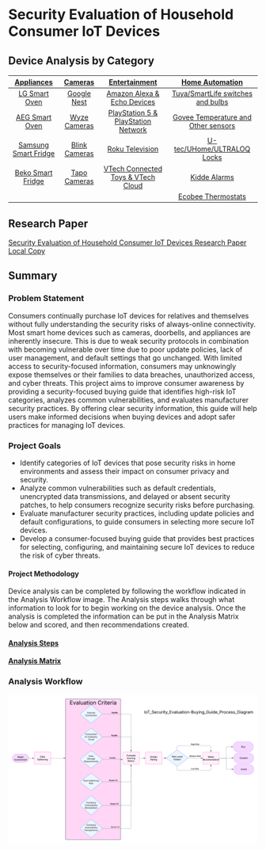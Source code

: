 # Security Evaluation of Household Consumer IoT Devices
## Device Analysis by Category
| [Appliances](Appliances/README.md) | [Cameras](Cameras/README.md) | [Entertainment](Entertainment/readme.md) | [Home Automation](HomeAutomation/README.md) |
| :--------------------------------: | :--------------------------: | :--------------------------------: | :--------------------------: |
| [LG Smart Oven](Appliances/LG-Oven-Analysis.md) | [Google Nest](Cameras/Nest-Analysis.md) | [Amazon Alexa & Echo Devices](Entertainment/Amazon-Alexa-Analysis.md) | [Tuya/SmartLife switches and bulbs](HomeAutomation/Tuya-Analysis.md) |
| [AEG Smart Oven](Appliances/AEG-Oven-Analysis.md) | [Wyze Cameras](Cameras/Wyze-Analysis.md) | [PlayStation 5 & PlayStation Network](Entertainment/PlayStation-5-&-PlayStation-Network-Analysis.md) | [Govee Temperature and Other sensors](HomeAutomation/Govee-Analysis.md) |
| [Samsung Smart Fridge](Appliances/Samsung-Fridge-Analysis.md) | [Blink Cameras](Cameras/Blink-Analysis.md) | [Roku Television](Entertainment/Roku-Television-Analysis.md) | [U-tec/UHome/ULTRALOQ Locks](HomeAutomation/Utec-Analysis.md) |
| [Beko Smart Fridge](Appliances/Beko-Fridge-Analysis.md) | [Tapo Cameras](Cameras/TP-Link-Analysis.md) | [VTech Connected Toys & VTech Cloud](Entertainment/Vtech-Toys-Analysis.md) | [Kidde Alarms](HomeAutomation/Kidde-Analysis.md) |
|  |  |  | [Ecobee Thermostats](HomeAutomation/Ecobee-Analysis.md) |

## Research Paper
[Security Evaluation of Household Consumer IoT Devices Research Paper](https://www.academia.edu/129332600/Security_Evaluation_of_Household_Consumer_IoT_Devices)  
[Local Copy](<Project Realization/Security Evaluation of Household Consumer IoT Devices.pdf>)

## Summary
### Problem Statement
Consumers continually purchase IoT devices for relatives and themselves without fully understanding the security risks of always-online connectivity. Most smart home devices such as cameras, doorbells, and appliances are inherently insecure. This is due to weak security protocols in combination with becoming vulnerable over time due to poor update policies, lack of user management, and default settings that go unchanged. With limited access to security-focused information, consumers may unknowingly expose themselves or their families to data breaches, unauthorized access, and cyber threats. This project aims to improve consumer awareness by providing a security-focused buying guide that identifies high-risk IoT categories, analyzes common vulnerabilities, and evaluates manufacturer security practices. By offering clear security information, this guide will help users make informed decisions when buying devices and adopt safer practices for managing IoT devices.

### Project Goals
- Identify categories of IoT devices that pose security risks in home environments and assess their impact on consumer privacy and security.
- Analyze common vulnerabilities such as default credentials, unencrypted data transmissions, and delayed or absent security patches, to help consumers recognize security risks before purchasing.
- Evaluate manufacturer security practices, including update policies and default configurations, to guide consumers in selecting more secure IoT devices.
- Develop a consumer-focused buying guide that provides best practices for selecting, configuring, and maintaining secure IoT devices to reduce the risk of cyber threats.

#### Project Methodology
Device analysis can be completed by following the workflow indicated in the Analysis Workflow image.  The Analysis steps walks through what information to look for to begin working on the device analysis.  Once the analysis is completed the information can be put in the Analysis Matrix below and scored, and then recommendations created.
#### [Analysis Steps](<Method/Analysis Steps.md>)
#### [Analysis Matrix](<Method/Analysis Matrix.md>)

### Analysis Workflow
![Process Flow Diagram](Project/supportingdocs/IoT_Security_Evaluation-Buying_Guide_Process_Diagram.png)
